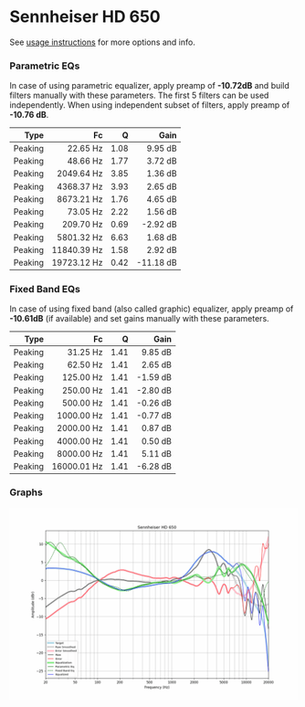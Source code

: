 # Sennheiser HD 650
See [usage instructions](https://github.com/jaakkopasanen/AutoEq#usage) for more options and info.

### Parametric EQs
In case of using parametric equalizer, apply preamp of **-10.72dB** and build filters manually
with these parameters. The first 5 filters can be used independently.
When using independent subset of filters, apply preamp of **-10.76 dB**.

| Type    | Fc          |    Q | Gain      |
|--------:|------------:|-----:|----------:|
| Peaking | 22.65 Hz    | 1.08 | 9.95 dB   |
| Peaking | 48.66 Hz    | 1.77 | 3.72 dB   |
| Peaking | 2049.64 Hz  | 3.85 | 1.36 dB   |
| Peaking | 4368.37 Hz  | 3.93 | 2.65 dB   |
| Peaking | 8673.21 Hz  | 1.76 | 4.65 dB   |
| Peaking | 73.05 Hz    | 2.22 | 1.56 dB   |
| Peaking | 209.70 Hz   | 0.69 | -2.92 dB  |
| Peaking | 5801.32 Hz  | 6.63 | 1.68 dB   |
| Peaking | 11840.39 Hz | 1.58 | 2.92 dB   |
| Peaking | 19723.12 Hz | 0.42 | -11.18 dB |

### Fixed Band EQs
In case of using fixed band (also called graphic) equalizer, apply preamp of **-10.61dB**
(if available) and set gains manually with these parameters.

| Type    | Fc          |    Q | Gain     |
|--------:|------------:|-----:|---------:|
| Peaking | 31.25 Hz    | 1.41 | 9.85 dB  |
| Peaking | 62.50 Hz    | 1.41 | 2.65 dB  |
| Peaking | 125.00 Hz   | 1.41 | -1.59 dB |
| Peaking | 250.00 Hz   | 1.41 | -2.80 dB |
| Peaking | 500.00 Hz   | 1.41 | -0.26 dB |
| Peaking | 1000.00 Hz  | 1.41 | -0.77 dB |
| Peaking | 2000.00 Hz  | 1.41 | 0.87 dB  |
| Peaking | 4000.00 Hz  | 1.41 | 0.50 dB  |
| Peaking | 8000.00 Hz  | 1.41 | 5.11 dB  |
| Peaking | 16000.01 Hz | 1.41 | -6.28 dB |

### Graphs
![](./Sennheiser%20HD%20650.png)